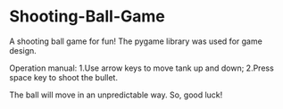 # Shooting-Ball-Game
A shooting ball game for fun! The pygame library was used for game design.  

Operation manual: 
1.Use arrow keys to move tank up and down; 
2.Press space key to shoot the bullet. 

The ball will move in an unpredictable way. So, good luck!
